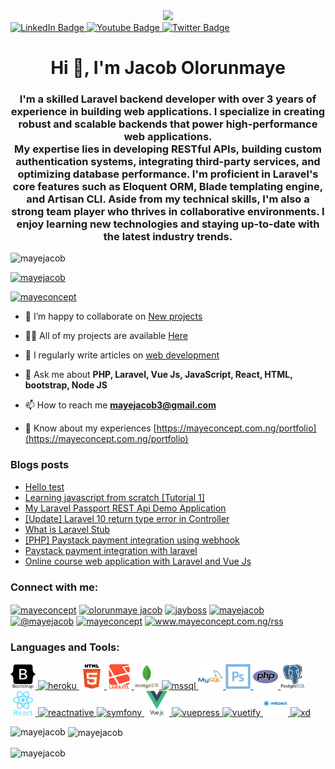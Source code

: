 <div id="header" align="center">
  <img src="https://media.giphy.com/media/M9gbBd9nbDrOTu1Mqx/giphy.gif" width="100"/>
</div>
<div id="badges">
  <a href="https://www.linkedin.com/in/olorunmaye-jacob-5787601a9">
    <img src="https://img.shields.io/badge/LinkedIn-blue?style=for-the-badge&logo=linkedin&logoColor=white" alt="LinkedIn Badge"/>
  </a>
  <a href="https://www.youtube.com/@mayeconcept">
    <img src="https://img.shields.io/badge/YouTube-red?style=for-the-badge&logo=youtube&logoColor=white" alt="Youtube Badge"/>
  </a>
  <a href="https://www.twitter.com/mayeconcept">
    <img src="https://img.shields.io/badge/Twitter-blue?style=for-the-badge&logo=twitter&logoColor=white" alt="Twitter Badge"/>
  </a>
</div>
<h1 align="center">Hi 👋, I'm Jacob Olorunmaye </h1>
<h3 align="center">I'm a skilled Laravel backend developer with over 3 years of experience in building web applications. I specialize in creating robust and scalable backends that power high-performance web applications. <br>
 My expertise lies in developing RESTful APIs, building custom authentication systems, integrating third-party services, and optimizing database performance. I'm proficient in Laravel's core features such as Eloquent ORM, Blade templating engine, and Artisan CLI.
Aside from my technical skills, I'm also a strong team player who thrives in collaborative environments. I enjoy learning new technologies and staying up-to-date with the latest industry trends.
</h3>

<p align="left"> <img src="https://komarev.com/ghpvc/?username=mayejacob&label=Profile%20views&color=0e75b6&style=flat" alt="mayejacob" /> </p>

<p align="left"> <a href="https://github.com/ryo-ma/github-profile-trophy"><img src="https://github-profile-trophy.vercel.app/?username=mayejacob" alt="mayejacob" /></a> </p>

<p align="left"> <a href="https://twitter.com/mayeconcept" target="blank"><img src="https://img.shields.io/twitter/follow/mayeconcept?logo=twitter&style=for-the-badge" alt="mayeconcept" /></a> </p>

- 👯 I’m happy to collaborate on [New projects](https://mayeconcept.com.ng/contact)

- 👨‍💻 All of my projects are available [Here](https://mayeconcept.com.ng/portfolio)

- 📝 I regularly write articles on [web development](https://mayeconcept.com.ng/blogs)

- 💬 Ask me about **PHP, Laravel, Vue Js, JavaScript, React, HTML, bootstrap, Node JS**

- 📫 How to reach me **mayejacob3@gmail.com**

- 📄 Know about my experiences [https://mayeconcept.com.ng/portfolio](https://mayeconcept.com.ng/portfolio)

### Blogs posts
<!-- BLOG-POST-LIST:START -->
- [Hello test](https://mayeconcept.com.ng/post/hello-test)
- [Learning javascript from scratch [Tutorial 1]](https://mayeconcept.com.ng/post/learning-javascript-from-scratch-tutorial-1)
- [My Laravel Passport REST Api Demo Application](https://mayeconcept.com.ng/post/my-laravel-passport-rest-api-demo-application)
- [[Update] Laravel 10 return type error in Controller](https://mayeconcept.com.ng/post/update-laravel-10-return-type-error-in-controller)
- [What is Laravel Stub](https://mayeconcept.com.ng/post/what-is-laravel-stub)
- [[PHP] Paystack payment integration using webhook](https://mayeconcept.com.ng/post/php-paystack-payment-integration-using-webhook)
- [Paystack payment integration with laravel](https://mayeconcept.com.ng/post/paystack-payment-integration-with-laravel)
- [Online course web application with Laravel and Vue Js](https://mayeconcept.com.ng/post/online-course-web-application-with-laravel-and-vue-js)
<!-- BLOG-POST-LIST:END -->

<h3 align="left">Connect with me:</h3>
<p align="left">
<a href="https://twitter.com/mayeconcept" target="blank"><img align="center" src="https://raw.githubusercontent.com/rahuldkjain/github-profile-readme-generator/master/src/images/icons/Social/twitter.svg" alt="mayeconcept" height="30" width="40" /></a>
<a href="https://www.linkedin.com/in/olorunmaye-jacob-5787601a9/" target="blank"><img align="center" src="https://raw.githubusercontent.com/rahuldkjain/github-profile-readme-generator/master/src/images/icons/Social/linked-in-alt.svg" alt="olorunmaye jacob" height="30" width="40" /></a>
<a href="https://web.facebook.com/people/Itz-Jayboss/pfbid02RTjqxtSePvrDDRfr3313nATTi7WkCxeTADJobXRvzEnP8GvQnEkZ47Kw1wA12ymLl/" target="blank"><img align="center" src="https://raw.githubusercontent.com/rahuldkjain/github-profile-readme-generator/master/src/images/icons/Social/facebook.svg" alt="jayboss" height="30" width="40" /></a>
<a href="https://instagram.com/mayejacob" target="blank"><img align="center" src="https://raw.githubusercontent.com/rahuldkjain/github-profile-readme-generator/master/src/images/icons/Social/instagram.svg" alt="mayejacob" height="30" width="40" /></a>
<a href="https://medium.com/@mayejacob" target="blank"><img align="center" src="https://raw.githubusercontent.com/rahuldkjain/github-profile-readme-generator/master/src/images/icons/Social/medium.svg" alt="@mayejacob" height="30" width="40" /></a>
<a href="https://www.youtube.com/@mayeconcept" target="blank"><img align="center" src="https://raw.githubusercontent.com/rahuldkjain/github-profile-readme-generator/master/src/images/icons/Social/youtube.svg" alt="mayeconcept" height="30" width="40" /></a>
<a href="/www.mayeconcept.com.ng/rss-feed" target="blank"><img align="center" src="https://raw.githubusercontent.com/rahuldkjain/github-profile-readme-generator/master/src/images/icons/Social/rss.svg" alt="www.mayeconcept.com.ng/rss" height="30" width="40" /></a>
</p>

<h3 align="left">Languages and Tools:</h3>
<p align="left">  <a href="https://getbootstrap.com" target="_blank" rel="noreferrer"> <img src="https://raw.githubusercontent.com/devicons/devicon/master/icons/bootstrap/bootstrap-plain-wordmark.svg" alt="bootstrap" width="40" height="40"/> </a>   <a href="https://heroku.com" target="_blank" rel="noreferrer"> <img src="https://www.vectorlogo.zone/logos/heroku/heroku-icon.svg" alt="heroku" width="40" height="40"/> </a> <a href="https://www.w3.org/html/" target="_blank" rel="noreferrer"> <img src="https://raw.githubusercontent.com/devicons/devicon/master/icons/html5/html5-original-wordmark.svg" alt="html5" width="40" height="40"/> </a> <a href="https://laravel.com/" target="_blank" rel="noreferrer"> <img src="https://raw.githubusercontent.com/devicons/devicon/master/icons/laravel/laravel-plain-wordmark.svg" alt="laravel" width="40" height="40"/> </a>  <a href="https://www.mongodb.com/" target="_blank" rel="noreferrer"> <img src="https://raw.githubusercontent.com/devicons/devicon/master/icons/mongodb/mongodb-original-wordmark.svg" alt="mongodb" width="40" height="40"/> </a> <a href="https://www.microsoft.com/en-us/sql-server" target="_blank" rel="noreferrer"> <img src="https://www.svgrepo.com/show/303229/microsoft-sql-server-logo.svg" alt="mssql" width="40" height="40"/> </a> <a href="https://www.mysql.com/" target="_blank" rel="noreferrer"> <img src="https://raw.githubusercontent.com/devicons/devicon/master/icons/mysql/mysql-original-wordmark.svg" alt="mysql" width="40" height="40"/> </a> <a href="https://www.photoshop.com/en" target="_blank" rel="noreferrer"> <img src="https://raw.githubusercontent.com/devicons/devicon/master/icons/photoshop/photoshop-line.svg" alt="photoshop" width="40" height="40"/> </a> <a href="https://www.php.net" target="_blank" rel="noreferrer"> <img src="https://raw.githubusercontent.com/devicons/devicon/master/icons/php/php-original.svg" alt="php" width="40" height="40"/> </a> <a href="https://www.postgresql.org" target="_blank" rel="noreferrer"> <img src="https://raw.githubusercontent.com/devicons/devicon/master/icons/postgresql/postgresql-original-wordmark.svg" alt="postgresql" width="40" height="40"/> </a> <a href="https://reactjs.org/" target="_blank" rel="noreferrer"> <img src="https://raw.githubusercontent.com/devicons/devicon/master/icons/react/react-original-wordmark.svg" alt="react" width="40" height="40"/> </a> <a href="https://reactnative.dev/" target="_blank" rel="noreferrer"> <img src="https://reactnative.dev/img/header_logo.svg" alt="reactnative" width="40" height="40"/> </a>  <a href="https://symfony.com" target="_blank" rel="noreferrer"> <img src="https://symfony.com/logos/symfony_black_03.svg" alt="symfony" width="40" height="40"/> </a> <a href="https://vuejs.org/" target="_blank" rel="noreferrer"> <img src="https://raw.githubusercontent.com/devicons/devicon/master/icons/vuejs/vuejs-original-wordmark.svg" alt="vuejs" width="40" height="40"/> </a> <a href="https://vuepress.vuejs.org/" target="_blank" rel="noreferrer"> <img src="https://raw.githubusercontent.com/AliasIO/wappalyzer/master/src/drivers/webextension/images/icons/VuePress.svg" alt="vuepress" width="40" height="40"/> </a> <a href="https://vuetifyjs.com/en/" target="_blank" rel="noreferrer"> <img src="https://bestofjs.org/logos/vuetify.svg" alt="vuetify" width="40" height="40"/> </a> <a href="https://webpack.js.org" target="_blank" rel="noreferrer"> <img src="https://raw.githubusercontent.com/devicons/devicon/d00d0969292a6569d45b06d3f350f463a0107b0d/icons/webpack/webpack-original-wordmark.svg" alt="webpack" width="40" height="40"/> </a> <a href="https://www.adobe.com/products/xd.html" target="_blank" rel="noreferrer"> <img src="https://cdn.worldvectorlogo.com/logos/adobe-xd.svg" alt="xd" width="40" height="40"/> </a> </p>

<p><img align="left" src="https://github-readme-stats.vercel.app/api/top-langs?username=mayejacob&show_icons=true&locale=en&layout=compact" alt="mayejacob" /></p>

<p>&nbsp;<img align="center" src="https://github-readme-stats.vercel.app/api?username=mayejacob&show_icons=true&locale=en" alt="mayejacob" /></p>

<p><img align="center" src="https://github-readme-streak-stats.herokuapp.com/?user=mayejacob&" alt="mayejacob" /></p>

